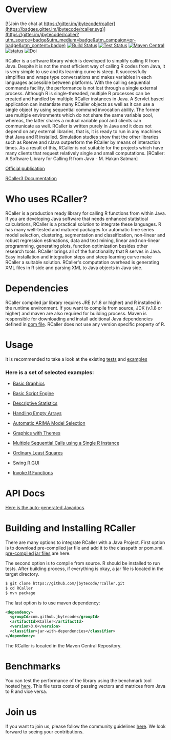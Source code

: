 # Overview

[![Join the chat at https://gitter.im/jbytecode/rcaller](https://badges.gitter.im/jbytecode/rcaller.svg)](https://gitter.im/jbytecode/rcaller?utm_source=badge&utm_medium=badge&utm_campaign=pr-badge&utm_content=badge)
[![Build Status](https://github.com/jbytecode/rcaller/workflows/build/badge.svg)](https://github.com/jbytecode/rcaller/workflows/build/badge.svg)
[![Test Status](https://github.com/jbytecode/rcaller/workflows/test/badge.svg)](https://github.com/jbytecode/rcaller/workflows/test/badge.svg)
[![Maven Central](https://maven-badges.herokuapp.com/maven-central/com.github.jbytecode/RCaller/badge.svg)](https://maven-badges.herokuapp.com/maven-central/com.github.jbytecode/RCaller)
[![status](https://joss.theoj.org/papers/de28eed555632371f4dcbe82efce5075/status.svg)](https://joss.theoj.org/papers/de28eed555632371f4dcbe82efce5075)
![Doi](https://zenodo.org/badge/doi/10.5281/zenodo.4189769.svg)

RCaller is a software library which is developed to simplify calling R from Java. Despite it is not
the most efficient way of calling R codes from Java, it is very simple to use and its learning curve is
steep. It successfully simplifies and wraps type conversations and makes variables in each languages
accessible between platforms. With the calling sequential commands facility, the performance is not
lost through a single external process. Although R is single-threaded, multiple R processes can
be created and handled by multiple RCaller instances in Java. A Servlet based application can
instantiate many RCaller objects as well as it can use a single object by using sequential command
invocation ability. The former use multiple environments which do not share the same variable pool,
whereas, the latter shares a mutual variable pool and clients can communicate as well. RCaller is
written purely in Java and it does not depend on any external libraries, that is, it is ready to run in any
machines that Java and R installed. Simulation studies show that the other libraries such as Rserve
and rJava outperform the RCaller by means of interaction times. As a result of this, RCaller is not
suitable for the projects which have many clients that request relatively single and small computations.
[RCaller: A Software Library for Calling R from Java - M. Hakan Satman]

[Official publication](https://doi.org/10.9734/BJMCS/2014/10902)

[RCaller3 Documentation](https://github.com/jbytecode/rcaller/blob/master/doc/rcaller3/rcaller3.pdf)


# Who uses RCaller?
RCaller is a production ready library for calling R functions from within Java. If you are developing 
Java software that needs enhanced statistical calculations, RCaller is a practical solution to integrate
these languages. R has many well-tested and matured packages for automatic time series model selection, 
clustering, segmentation and classification, non-linear and robust regression estimations, data and text
mining, linear and non-linear programming, generating plots, function optimization besides other research tools. RCaller brings all of the functionality that R serves in Java. Easy installation and integration steps and steep learning curve make RCaller a suitable solution. RCaller's computation overhead is generating XML files in R side and parsing XML to Java objects in Java side.  


# Dependencies
RCaller compiled jar library requires JRE (v1.8 or higher) and R installed in the runtime environment. If you want to compile from source, JDK (v.1.8 or higher) and maven are also required 
for building process. Maven is responsible for downloading and install additional Java dependencies 
defined in [pom file](https://github.com/jbytecode/rcaller/blob/master/RCaller/pom.xml). RCaller
does not use any version specific property of R. 


# Usage

It is recommended to take a look at the existing [tests](https://github.com/jbytecode/rcaller/tree/master/RCaller/src/test/java/com/github/rcaller)
 and 
[examples](https://github.com/jbytecode/rcaller/tree/master/RCaller/src/main/java/examples)
 

### Here is a set of selected examples:

- [Basic Graphics](https://github.com/jbytecode/rcaller/blob/master/RCaller/src/main/java/examples/BasicGraphics.java)

- [Basic Script Engine](https://github.com/jbytecode/rcaller/blob/master/RCaller/src/main/java/examples/BasicScriptEngine.java)

- [Descriptive Statistics](https://github.com/jbytecode/rcaller/blob/master/RCaller/src/main/java/examples/DescriptiveStatistics.java)

- [Handling Empty Arrays](https://github.com/jbytecode/rcaller/blob/master/RCaller/src/main/java/examples/EmptyArray.java)

- [Automatic ARIMA Model Selection](https://github.com/jbytecode/rcaller/blob/master/RCaller/src/main/java/examples/Forecasting.java)

- [Graphics with Themes](https://github.com/jbytecode/rcaller/blob/master/RCaller/src/main/java/examples/GraphicsWithThemes.java)

- [Multiple Sequential Calls using a Single R Instance](https://github.com/jbytecode/rcaller/blob/master/RCaller/src/main/java/examples/MultipleCalls.java)

- [Ordinary Least Squares](https://github.com/jbytecode/rcaller/blob/master/RCaller/src/main/java/examples/OrdinaryLeastSquares.java)

- [Swing R GUI](https://github.com/jbytecode/rcaller/blob/master/RCaller/src/main/java/examples/SampleRGui.java)

- [Invoke R Functions](https://github.com/jbytecode/rcaller/blob/master/RCaller/src/main/java/examples/ScriptEngineInvocable.java)


# API Docs
[Here is the auto-generated Javadocs](https://github.com/jbytecode/rcaller/releases/download/v3.0.2/RCaller-3.0.2-SNAPSHOT-javadoc.jar). 

# Building and Installing RCaller
There are many options to integrate RCaller with a Java Project. First option is to download pre-compiled jar file and add it to the classpath or pom.xml. [pre-compiled jar files](https://github.com/jbytecode/rcaller/releases) are here.

The second option is to compile from source. R should be installed to run tests. After building process, if everything is okay, a jar file is located in the target directory.

```BASH
$ git clone https://github.com/jbytecode/rcaller.git
$ cd RCaller
$ mvn package
```

The last option is to use maven dependency: 

```XML
<dependency>
  <groupId>com.github.jbytecode</groupId>
  <artifactId>RCaller</artifactId>
  <version>3.0</version>
  <classifier>jar-with-dependencies</classifier>
</dependency>
```

The RCaller is located in the Maven Central Repository.

# Benchmarks
You can test the performance of the library using the benchmark tool hosted [here](https://github.com/jbytecode/rcaller/blob/master/RCaller/src/main/java/benchmark/PassingArraysAndMatrices.java). This file tests costs of passing vectors and matrices from Java to R and vice versa. 

# Join us
If you want to join us, please follow the community guidelines [here](https://github.com/jbytecode/rcaller/blob/master/CONTRIBUTING.md). We look forward to seeing your contributions.
